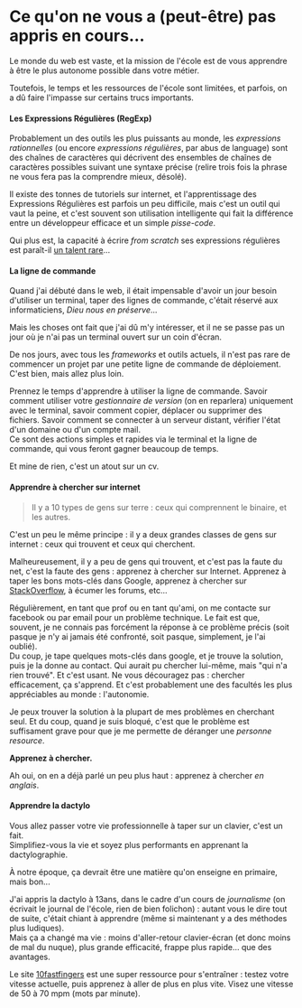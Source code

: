 # Ce qu'on ne vous a (peut-être) pas appris en cours...

Le monde du web est vaste, et la mission de l'école est de vous apprendre à être le plus autonome possible dans votre métier.

Toutefois, le temps et les ressources de l'école sont limitées, et parfois, on a dû faire l'impasse sur certains trucs importants.

#### Les Expressions Régulières (RegExp)

Probablement un des outils les plus puissants au monde, les *expressions rationnelles* (ou encore *expressions régulières*, par abus de language) sont des chaînes de caractères qui décrivent des ensembles de chaînes de caractères possibles suivant une syntaxe précise (relire trois fois la phrase ne vous fera pas la comprendre mieux, désolé).

Il existe des tonnes de tutoriels sur internet, et l'apprentissage des Expressions Régulières est parfois un peu difficile, mais c'est un outil qui vaut la peine, et c'est souvent son utilisation intelligente qui fait la différence entre un développeur efficace et un simple *pisse-code*.

Qui plus est, la capacité à écrire *from scratch* ses expressions régulières est paraît-il [un talent rare](http://www.commitstrip.com/fr/2014/02/24/coder-on-the-verge-of-extinction/)...

#### La ligne de commande

Quand j'ai débuté dans le web, il était impensable d'avoir un jour besoin d'utiliser un terminal, taper des lignes de commande, c'était réservé aux informaticiens, *Dieu nous en préserve*...

Mais les choses ont fait que j'ai dû m'y intéresser, et il ne se passe pas un jour où je n'ai pas un terminal ouvert sur un coin d'écran.

De nos jours, avec tous les *frameworks* et outils actuels, il n'est pas rare de commencer un projet par une petite ligne de commande de déploiement.  
C'est bien, mais allez plus loin.

Prennez le temps d'apprendre à utiliser la ligne de commande. Savoir comment utiliser votre *gestionnaire de version* (on en reparlera) uniquement avec le terminal, savoir comment copier, déplacer ou supprimer des fichiers. Savoir comment se connecter à un serveur distant, vérifier l'état d'un domaine ou d'un compte mail.  
Ce sont des actions simples et rapides via le terminal et la ligne de commande, qui vous feront gagner beaucoup de temps.

Et mine de rien, c'est un atout sur un cv.

#### Apprendre à chercher sur internet

> Il y a 10 types de gens sur terre : ceux qui comprennent le binaire, et les autres.

C'est un peu le même principe : il y a deux grandes classes de gens sur internet : ceux qui trouvent et ceux qui cherchent.

Malheureusement, il y a peu de gens qui trouvent, et c'est pas la faute du net, c'est la faute des gens : apprenez à chercher sur Internet. Apprenez à taper les bons mots-clés dans Google, apprenez à chercher sur [StackOverflow](http://stackoverflow.com), à écumer les forums, etc...

Régulièrement, en tant que prof ou en tant qu'ami, on me contacte sur facebook ou par email pour un problème technique. Le fait est que, souvent, je ne connais pas forcément la réponse à ce problème précis (soit pasque je n'y ai jamais été confronté, soit pasque, simplement, je l'ai oublié).  
Du coup, je tape quelques mots-clés dans google, et je trouve la solution, puis je la donne au contact. Qui aurait pu chercher lui-même, mais "qui n'a rien trouvé". Et c'est usant. Ne vous découragez pas : chercher efficacement, ça s'apprend. Et c'est probablement une des facultés les plus appréciables au monde : l'autonomie.

Je peux trouver la solution à la plupart de mes problèmes en cherchant seul. Et du coup, quand je suis bloqué, c'est que le problème est suffisament grave pour que je me permette de déranger une *personne resource*.

**Apprenez à chercher.**

Ah oui, on en a déjà parlé un peu plus haut : apprenez à chercher *en anglais*.

#### Apprendre la dactylo

Vous allez passer votre vie professionnelle à taper sur un clavier, c'est un fait.  
Simplifiez-vous la vie et soyez plus performants en apprenant la dactylographie.

À notre époque, ça devrait être une matière qu'on enseigne en primaire, mais bon...

J'ai appris la dactylo à 13ans, dans le cadre d'un cours de *journalisme* (on écrivait le journal de l'école, rien de bien folichon) : autant vous le dire tout de suite, c'était chiant à apprendre (même si maintenant y a des méthodes plus ludiques).  
Mais ça a changé ma vie : moins d'aller-retour clavier-écran (et donc moins de mal du nuque), plus grande efficacité, frappe plus rapide... que des avantages.

Le site [10fastfingers](http://10fastfingers.com/typing-test/french) est une super ressource pour s'entraîner : testez votre vitesse actuelle, puis apprenez à aller de plus en plus vite. Visez une vitesse de 50 à 70 mpm (mots par minute).
